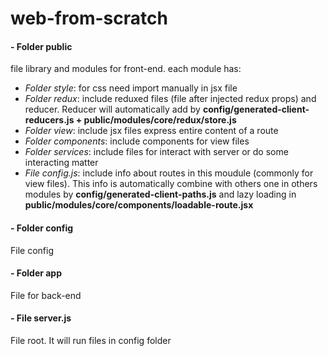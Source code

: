 # web-from-scratch

#### - Folder public
file library and modules for front-end. 
each module has: 
  + *Folder style*: for css need import manually in jsx file
  + *Folder redux*: include reduxed files (file after injected redux props) and reducer. Reducer will automatically add by **config/generated-client-reducers.js + public/modules/core/redux/store.js**
  + *Folder view*: include jsx files express entire content of a route
  + *Folder components*: include components for view files
  + *Folder services*: include files for interact with server or do some interacting matter
  + *File config.js*: include info about routes in this moudule (commonly for view files). This info is automatically combine with others one in others modules by **config/generated-client-paths.js** and lazy loading in **public/modules/core/components/loadable-route.jsx**

#### - Folder config
File config

#### - Folder app
File for back-end

#### - File server.js
File root. It will run files in config folder
